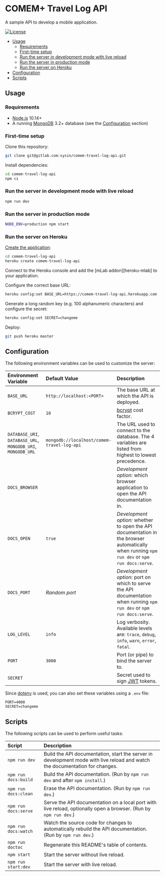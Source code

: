 # COMEM+ Travel Log API

A sample API to develop a mobile application.

[![License](https://img.shields.io/badge/License-MIT-blue.svg)](LICENSE.txt)

<!-- START doctoc generated TOC please keep comment here to allow auto update -->
<!-- DON'T EDIT THIS SECTION, INSTEAD RE-RUN doctoc TO UPDATE -->


- [Usage](#usage)
    - [Requirements](#requirements)
    - [First-time setup](#first-time-setup)
    - [Run the server in development mode with live reload](#run-the-server-in-development-mode-with-live-reload)
    - [Run the server in production mode](#run-the-server-in-production-mode)
    - [Run the server on Heroku](#run-the-server-on-heroku)
- [Configuration](#configuration)
- [Scripts](#scripts)

<!-- END doctoc generated TOC please keep comment here to allow auto update -->



## Usage

### Requirements

* [Node.js][node] 10.14+
* A running [MongoDB][mongodb] 3.2+ database (see the [Configuration](#configuration) section)

### First-time setup

Clone this repository:

```bash
git clone git@gitlab.com:sysin/comem-travel-log-api.git
```

Install dependencies:

```bash
cd comem-travel-log-api
npm ci
```

### Run the server in development mode with live reload

```bash
npm run dev
```

### Run the server in production mode

```bash
NODE_ENV=production npm start
```

### Run the server on Heroku

[Create the application][heroku-create]:

```bash
cd comem-travel-log-api
heroku create comem-travel-log-api
```

Connect to the Heroku console and add the [mLab addon][heroku-mlab] to your application.

Configure the correct base URL:

```bash
heroku config:set BASE_URL=https://comem-travel-log-api.herokuapp.com
```

Generate a long random key (e.g. 100 alphanumeric characters) and configure the secret:

```bash
heroku config:set SECRET=changeme
```

Deploy:

```bash
git push heroku master
```



## Configuration

The following environment variables can be used to customize the server:

Environment Variable                                         | Default Value                              | Description
:---                                                         | :---                                       | :---
`BASE_URL`                                                   | `http://localhost:<PORT>`                  | The base URL at which the API is deployed.
`BCRYPT_COST`                                                | `10`                                       | [bcrypt][bcrypt] cost factor.
`DATABASE_URI`, `DATABASE_URL`, `MONGODB_URI`, `MONGODB_URL` | `mongodb://localhost/comem-travel-log-api` | The URL used to connect to the database. The 4 variables are listed from highest to lowest precedence.
`DOCS_BROWSER`                                               |                                            | *Development option:* which browser application to open the API documentation in.
`DOCS_OPEN`                                                  | `true`                                     | *Development option:* whether to open the API documentation in the browser automatically when running `npm run dev` or `npm run docs:serve`.
`DOCS_PORT`                                                  | *Random port*                              | *Development option:* port on which to serve the API documentation when running `npm run dev` or `npm run docs:serve`.
`LOG_LEVEL`                                                  | `info`                                     | Log verbosity. Available levels are: `trace`, `debug`, `info`, `warn`, `error`, `fatal`.
`PORT`                                                       | `3000`                                     | Port (or pipe) to bind the server to.
`SECRET`                                                     |                                            | Secret used to sign [JWT][jwt] tokens.

Since [dotenv][dotenv] is used, you can also set these variables using a `.env` file:

```
PORT=4000
SECRET=changeme
```



## Scripts

The following scripts can be used to perform useful tasks:

Script               | Description
:---                 | :---
`npm run dev`        | Build the API documentation, start the server in development mode with live reload and watch the documentation for changes.
`npm run docs:build` | Build the API documentation. (Run by `npm run dev` and after `npm install`.)
`npm run docs:clean` | Erase the API documentation. (Run by `npm run dev`.)
`npm run docs:serve` | Serve the API documentation on a local port with live reload, optionally open a browser. (Run by `npm run dev`.)
`npm run docs:watch` | Watch the source code for changes to automatically rebuild the API documentation. (Run by `npm run dev`.)
`npm run doctoc`     | Regenerate this README's table of contents.
`npm start`          | Start the server without live reload.
`npm run start:dev`  | Start the server with live reload.




[bcrypt]: https://en.wikipedia.org/wiki/Bcrypt
[dotenv]: https://www.npmjs.com/package/dotenv
[heroku-create]: https://devcenter.heroku.com/articles/creating-apps
[jwt]: https://jwt.io
[mongodb]: https://www.mongodb.com
[node]: https://nodejs.org/
